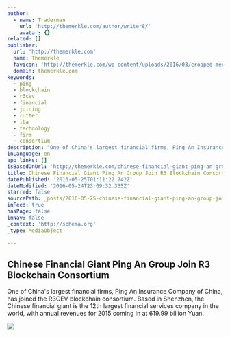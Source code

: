 ```yaml
---
author:
  - name: Traderman
    url: 'http://themerkle.com/author/writer8/'
    avatar: {}
related: []
publisher:
  url: 'http://themerkle.com'
  name: Themerkle
  favicon: 'http://themerkle.com/wp-content/uploads/2016/03/cropped-merkle-white-1-192x192.png'
  domain: themerkle.com
keywords:
  - ping
  - blockchain
  - r3cev
  - financial
  - joining
  - rutter
  - ita
  - technology
  - firm
  - consortium
description: "One of China's largest financial firms, Ping An Insurance Company of China, has joined the R3CEV blockchain consortium. Based in Shenzhen, the Chinese financial giant is the 12th largest financial services company in the world, with annual revenues for 2015 coming in at 619.99 billion Yuan."
inLanguage: en
app_links: []
isBasedOnUrl: 'http://themerkle.com/chinese-financial-giant-ping-an-group-join-r3-blockchain-consortium/'
title: Chinese Financial Giant Ping An Group Join R3 Blockchain Consortium
datePublished: '2016-05-25T01:11:22.742Z'
dateModified: '2016-05-24T23:09:32.335Z'
starred: false
sourcePath: _posts/2016-05-25-chinese-financial-giant-ping-an-group-join-r3-blockchain-con.md
inFeed: true
hasPage: false
inNav: false
_context: 'http://schema.org'
_type: MediaObject

---
```

<article style=""><h1>Chinese Financial Giant Ping An Group Join R3 Blockchain Consortium</h1><p>One of China's largest financial firms, Ping An Insurance Company of China, has joined the R3CEV blockchain consortium. Based in Shenzhen, the Chinese financial giant is the 12th largest financial services company in the world, with annual revenues for 2015 coming in at 619.99 billion Yuan.</p><img src="http://themerkle.com/wp-content/uploads/2016/05/pingan.jpg" /></article>